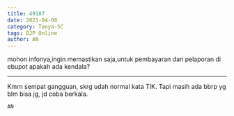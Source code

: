 ```yaml
---
title: 49187
date: 2021-04-08
category: Tanya-SC
tags: DJP Online
author: AN
---
```


mohon infonya,ingin memastikan saja,untuk pembayaran dan pelaporan di ebupot apakah ada kendala?

---

Kmrn sempat gangguan, skrg udah normal kata TIK. Tapi masih ada bbrp yg blm bisa jg, jd coba berkala.

`AN`
